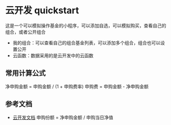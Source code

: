# 云开发 quickstart

这是一个可以模拟操作基金的小程序，可以添加自选，可以模拟购买，查看自己的组合，或者公开组合

- 我的组合：可以查看自己的组合基金列表，可以添加多个组合，组合也可以设置公开
- 云函数：数据采用的是云开发中的云函数

## 常用计算公式
净申购金额 = 申购金额 / (1 + 申购费率)
申购费 = 申购金额 - 净申购金额

## 参考文档

- [云开发文档](https://developers.weixin.qq.com/miniprogram/dev/wxcloud/basis/getting-started.html)
申购份额 = 净申购金额 / 申购当日净值